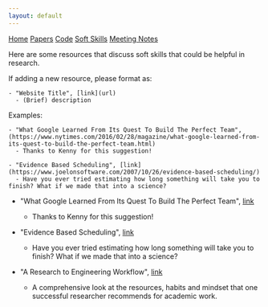 ```yaml
---
layout: default
---
```


<script src='https://cdnjs.cloudflare.com/ajax/libs/mathjax/2.7.5/latest.js?config=TeX-MML-AM_CHTML' async></script>

<div class="topnav">
  <a href="../group_resources/">Home</a>
  <a href="papers">Papers</a>
  <a href="code">Code</a>
  <a class="active" href="#">Soft Skills</a>
  <a href="meeting_notes">Meeting Notes</a>
</div>

Here are some resources that discuss soft skills that could be helpful in research. 

If adding a new resource, please format as: 

```
- "Website Title", [link](url)
  - (Brief) description
```

Examples:  

```
- "What Google Learned From Its Quest To Build The Perfect Team", (https://www.nytimes.com/2016/02/28/magazine/what-google-learned-from-its-quest-to-build-the-perfect-team.html) 
  - Thanks to Kenny for this suggestion!   
  
- "Evidence Based Scheduling", [link](https://www.joelonsoftware.com/2007/10/26/evidence-based-scheduling/)  
  - Have you ever tried estimating how long something will take you to finish? What if we made that into a science?  
```

- "What Google Learned From Its Quest To Build The Perfect Team", [link](https://www.nytimes.com/2016/02/28/magazine/what-google-learned-from-its-quest-to-build-the-perfect-team.html) 
  - Thanks to Kenny for this suggestion!   

- "Evidence Based Scheduling", [link](https://www.joelonsoftware.com/2007/10/26/evidence-based-scheduling/)  
  - Have you ever tried estimating how long something will take you to finish? What if we made that into a science?  

- "A Research to Engineering Workflow", [link](http://dustintran.com/blog/a-research-to-engineering-workflow)
  - A comprehensive look at the resources, habits and mindset that one successful researcher recommends for academic work.  
